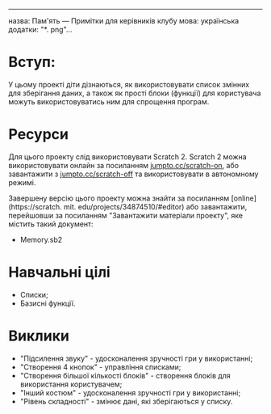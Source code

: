 * * *

назва: Пам'ять — Примітки для керівників клубу мова: українська додатки: "*. png"...

# Вступ:

У цьому проекті діти дізнаються, як використовувати список змінних для зберігання даних, а також як прості блоки (функції) для користувача можуть використовуватись ним для спрощення програм.

# Ресурси

Для цього проекту слід використовувати Scratch 2. Scratch 2 можна використовувати онлайн за посиланням [jumpto.cc/scratch-on](http://jumpto.cc/scratch-on), або завантажити з [jumpto.cc/scratch-off](http://jumpto.cc/scratch-off) та використовувати в автономному режимі.

Завершену версію цього проекту можна знайти за посиланням [online](https://scratch. mit. edu/projects/34874510/#editor) або завантажити, перейшовши за посиланням "Завантажити матеріали проекту", яке містить такий документ:

+ Memory.sb2

# Навчальні цілі

+ Списки;
+ Базисні функції.

# Виклики

+ "Підсилення звуку" - удосконалення зручності гри у використанні;
+ "Створення 4 кнопок" - управління списками;
+ "Створення більшої кількості блоків" - створення блоків для використання користувачем;
+ "Інший костюм" - удосконалення зручності гри у використанні;
+ "Рівень складності" - змінює дані, які зберігаються у списку.